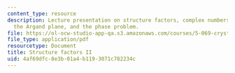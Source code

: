 ```yaml
---
content_type: resource
description: Lecture presentation on structure factors, complex numbers, Euler's equation,
  the Argand plane, and the phase problem.
file: https://ol-ocw-studio-app-qa.s3.amazonaws.com/courses/5-069-crystal-structure-analysis-spring-2010/4af69dfc8e3b01a4b1193071c782234c_phasing_handout1.pdf
file_type: application/pdf
resourcetype: Document
title: Structure factors II
uid: 4af69dfc-8e3b-01a4-b119-3071c782234c
---
```

